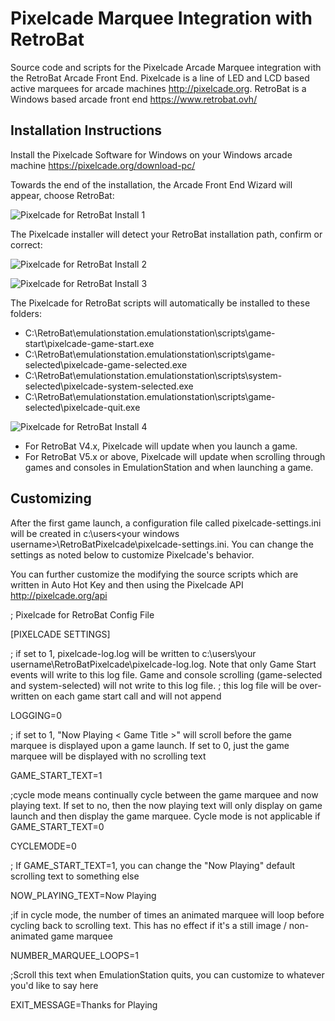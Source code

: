 # Pixelcade Marquee Integration with RetroBat
Source code and scripts for the Pixelcade Arcade Marquee integration with the RetroBat Arcade Front End. Pixelcade is a line of LED and LCD based active marquees for arcade machines http://pixelcade.org. RetroBat is a Windows based arcade front end https://www.retrobat.ovh/

## Installation Instructions

Install the Pixelcade Software for Windows on your Windows arcade machine https://pixelcade.org/download-pc/

Towards the end of the installation, the Arcade Front End Wizard will appear, choose RetroBat:

![Pixelcade for RetroBat Install 1](https://creativeartsandtechnology.com/wp-content/uploads/2022/07/installer1-e1657220929273.jpg)

The Pixelcade installer will detect your RetroBat installation path, confirm or correct:

![Pixelcade for RetroBat Install 2](https://creativeartsandtechnology.com/wp-content/uploads/2022/07/installer2-e1657220959970.jpg)

![Pixelcade for RetroBat Install 3](https://creativeartsandtechnology.com/wp-content/uploads/2022/07/installer4-e1657221024111.jpg)

The Pixelcade for RetroBat scripts will automatically be installed to these folders:

* C:\RetroBat\emulationstation\.emulationstation\scripts\game-start\pixelcade-game-start.exe
* C:\RetroBat\emulationstation\.emulationstation\scripts\game-selected\pixelcade-game-selected.exe
* C:\RetroBat\emulationstation\.emulationstation\scripts\system-selected\pixelcade-system-selected.exe
* C:\RetroBat\emulationstation\.emulationstation\scripts\game-selected\pixelcade-quit.exe

![Pixelcade for RetroBat Install 4](https://creativeartsandtechnology.com/wp-content/uploads/2022/07/installer5-e1657221045815.jpg)

* For RetroBat V4.x, Pixelcade will update when you launch a game.
* For RetroBat V5.x or above, Pixelcade will update when scrolling through games and consoles in EmulationStation and when launching a game.

## Customizing

After the first game launch, a configuration file called pixelcade-settings.ini will be created in c:\users\<your windows username>\RetroBatPixelcade\pixelcade-settings.ini. You can change the settings as noted below to customize Pixelcade's behavior.

You can further customize the modifying the source scripts which are written in Auto Hot Key and then using the Pixelcade API http://pixelcade.org/api

; Pixelcade for RetroBat Config File

[PIXELCADE SETTINGS]

; if set to 1, pixelcade-log.log will be written to c:\users\your username\RetroBatPixelcade\pixelcade-log.log. Note that only Game Start events will write to this log file. Game and console scrolling (game-selected and system-selected) will not write to this log file.
; this log file will be over-written on each game start call and will not append

LOGGING=0

; if set to 1, "Now Playing < Game Title >" will scroll before the game marquee is displayed upon a game launch. If set to 0, just the game marquee will be displayed with no scrolling text

GAME_START_TEXT=1

;cycle mode means continually cycle between the game marquee and now playing text. If set to no, then the now playing text will only display on game launch and then display the game marquee. Cycle mode is not applicable if GAME_START_TEXT=0

CYCLEMODE=0

; If GAME_START_TEXT=1, you can change the "Now Playing" default scrolling text to something else

NOW_PLAYING_TEXT=Now Playing

;if in cycle mode, the number of times an animated marquee will loop before cycling back to scrolling text. This has no effect if it's a still image / non-animated game marquee

NUMBER_MARQUEE_LOOPS=1

;Scroll this text when EmulationStation quits, you can customize to whatever you'd like to say here

EXIT_MESSAGE=Thanks for Playing
